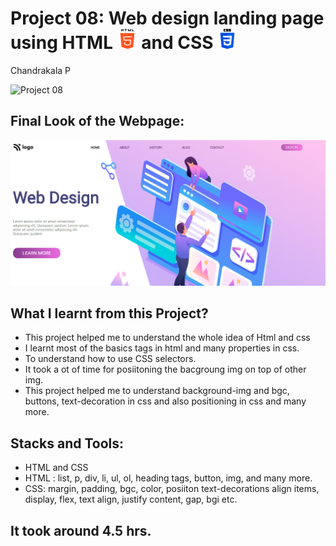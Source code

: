 # Project 08: Web design landing page using HTML ![](./final-look/html-5.png) and CSS ![](./final-look/css-3.png)

Chandrakala P

![Project 08](https://img.shields.io/badge/Project%20-08-yellow)

## Final Look of the Webpage:

![Final Look of the Website](./final-look/final.PNG)

## What I learnt from this Project?

- This project helped me to understand the whole idea of Html and css
- I learnt most of the basics tags in html and many properties in css.
- To understand how to use CSS selectors.
- It took a ot of time for posiitoning the bacgroung img on top of other img.
- This project helped me to understand background-img and bgc, buttons, text-decoration in css and also positioning in css and many more.

## Stacks and Tools:

- HTML and CSS
- HTML : list, p, div, li, ul, ol, heading tags, button, img, and many more.
- CSS: margin, padding, bgc, color, posiiton text-decorations align items, display, flex, text align, justify content, gap, bgi etc.

## It took around 4.5 hrs.
